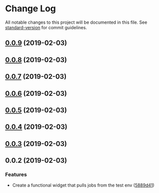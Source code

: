 # Change Log

All notable changes to this project will be documented in this file. See [standard-version](https://github.com/conventional-changelog/standard-version) for commit guidelines.

<a name="0.0.9"></a>
## [0.0.9](https://gitlab.com/neap/fairplay-widgetjs/compare/v0.0.8...v0.0.9) (2019-02-03)



<a name="0.0.8"></a>
## [0.0.8](https://gitlab.com/neap/fairplay-widgetjs/compare/v0.0.7...v0.0.8) (2019-02-03)



<a name="0.0.7"></a>
## [0.0.7](https://gitlab.com/neap/fairplay-widgetjs/compare/v0.0.6...v0.0.7) (2019-02-03)



<a name="0.0.6"></a>
## [0.0.6](https://gitlab.com/neap/fairplay-widgetjs/compare/v0.0.5...v0.0.6) (2019-02-03)



<a name="0.0.5"></a>
## [0.0.5](https://gitlab.com/neap/fairplay-widgetjs/compare/v0.0.4...v0.0.5) (2019-02-03)



<a name="0.0.4"></a>
## [0.0.4](https://gitlab.com/neap/fairplay-widgetjs/compare/v0.0.3...v0.0.4) (2019-02-03)



<a name="0.0.3"></a>
## [0.0.3](https://gitlab.com/neap/fairplay-widgetjs/compare/v0.0.2...v0.0.3) (2019-02-03)



<a name="0.0.2"></a>
## 0.0.2 (2019-02-03)


### Features

* Create a functional widget that pulls jobs from the test env ([5889d41](https://gitlab.com/neap/fairplay-widgetjs/commit/5889d41))
